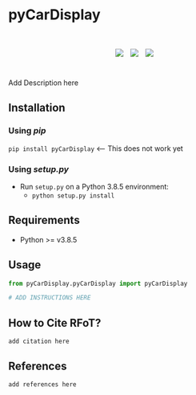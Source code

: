 # pyCarDisplay

<div align="center", style="font-size: 50px">
    <img src="https://github.com/MaksimEkin/pyCarDisplay/actions/workflows/unittests_ci.yml/badge.svg?branch=main"></img>
    <img src="https://img.shields.io/hexpm/l/plug"></img>
    <img src="https://img.shields.io/badge/python-v3.8.5-blue"></img>
</div>

<br>

Add Description here


## Installation
### Using *pip*
```pip install pyCarDisplay``` <-- This does not work yet

### Using *setup.py*
- Run ```setup.py``` on a Python 3.8.5 environment:
	- ```python setup.py install```


## Requirements
- Python >= v3.8.5

## Usage
```python
from pyCarDisplay.pyCarDisplay import pyCarDisplay

# ADD INSTRUCTIONS HERE
```


## How to Cite RFoT?
```
add citation here
```

## References
```
add references here
```
